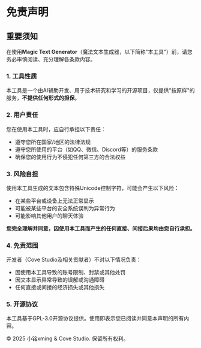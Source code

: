 # 免责声明

## 重要须知

在使用**Magic Text Generator**（魔法文本生成器，以下简称"本工具"）前，请您务必审慎阅读、充分理解各条款内容。

### 1. 工具性质
本工具是一个由AI辅助开发、用于技术研究和学习的开源项目，仅提供"按原样"的服务，**不提供任何形式的担保**。

### 2. 用户责任
您在使用本工具时，应自行承担以下责任：
- 遵守您所在国家/地区的法律法规
- 遵守您所使用的平台（如QQ、微信、Discord等）的服务条款
- 确保您的使用行为不侵犯任何第三方的合法权益

### 3. 风险自担
使用本工具生成的文本包含特殊Unicode控制字符，可能会产生以下风险：
- 在某些平台或设备上无法正常显示
- 可能被某些平台的安全系统误判为异常行为
- 可能影响其他用户的聊天体验

**您完全理解并同意，因使用本工具而产生的任何直接、间接后果均由您自行承担。**

### 4. 免责范围
开发者（Cove Studio及相关贡献者）不对以下情况负责：
- 因使用本工具导致的账号限制、封禁或其他处罚
- 因文本显示异常导致的误解或沟通障碍
- 任何直接或间接的经济损失或其他损失

### 5. 开源协议
本工具基于GPL-3.0开源协议提供。使用即表示您已阅读并同意本声明的所有内容。

© 2025 小铭xming & Cove Studio. 保留所有权利。